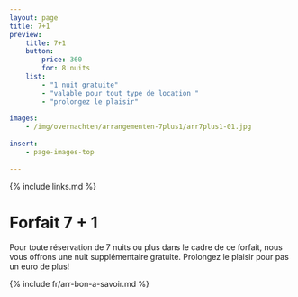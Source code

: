```yaml
---
layout: page
title: 7+1
preview: 
    title: 7+1
    button:
        price: 360
        for: 8 nuits
    list:
        - "1 nuit gratuite"
        - "valable pour tout type de location "
        - "prolongez le plaisir"
        
images:
    - /img/overnachten/arrangementen-7plus1/arr7plus1-01.jpg
    
insert:
    - page-images-top
    
---
```


{% include links.md %}


# Forfait 7 + 1

Pour toute réservation de 7 nuits ou plus dans le cadre de ce forfait, nous vous offrons une nuit supplémentaire gratuite. Prolongez le plaisir pour pas un euro de plus! 
    
{% include fr/arr-bon-a-savoir.md %}


